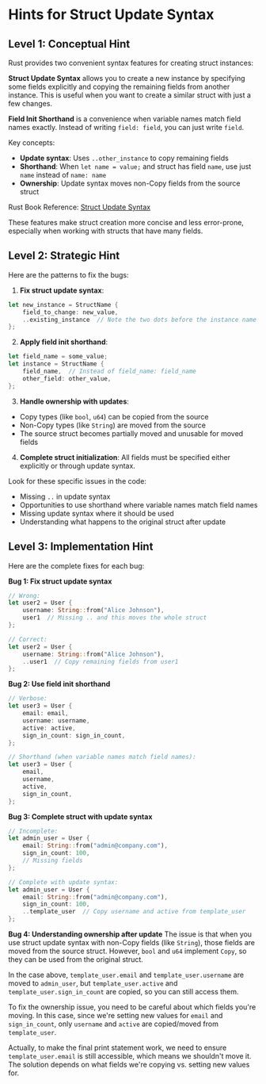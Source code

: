 # Hints for Struct Update Syntax

## Level 1: Conceptual Hint

Rust provides two convenient syntax features for creating struct instances:

**Struct Update Syntax** allows you to create a new instance by specifying some fields explicitly and copying the remaining fields from another instance. This is useful when you want to create a similar struct with just a few changes.

**Field Init Shorthand** is a convenience when variable names match field names exactly. Instead of writing `field: field`, you can just write `field`.

Key concepts:
- **Update syntax**: Uses `..other_instance` to copy remaining fields
- **Shorthand**: When `let name = value;` and struct has field `name`, use just `name` instead of `name: name`
- **Ownership**: Update syntax moves non-Copy fields from the source struct

Rust Book Reference: [Struct Update Syntax](https://doc.rust-lang.org/book/ch05-01-defining-structs.html#creating-instances-from-other-instances-with-struct-update-syntax)

These features make struct creation more concise and less error-prone, especially when working with structs that have many fields.

## Level 2: Strategic Hint

Here are the patterns to fix the bugs:

1. **Fix struct update syntax**:
```rust
let new_instance = StructName {
    field_to_change: new_value,
    ..existing_instance  // Note the two dots before the instance name
};
```

2. **Apply field init shorthand**:
```rust
let field_name = some_value;
let instance = StructName {
    field_name,  // Instead of field_name: field_name
    other_field: other_value,
};
```

3. **Handle ownership with updates**:
- Copy types (like `bool`, `u64`) can be copied from the source
- Non-Copy types (like `String`) are moved from the source
- The source struct becomes partially moved and unusable for moved fields

4. **Complete struct initialization**:
All fields must be specified either explicitly or through update syntax.

Look for these specific issues in the code:
- Missing `..` in update syntax
- Opportunities to use shorthand where variable names match field names
- Missing update syntax where it should be used
- Understanding what happens to the original struct after update

## Level 3: Implementation Hint

Here are the complete fixes for each bug:

**Bug 1: Fix struct update syntax**
```rust
// Wrong:
let user2 = User {
    username: String::from("Alice Johnson"),
    user1  // Missing .. and this moves the whole struct
};

// Correct:
let user2 = User {
    username: String::from("Alice Johnson"),
    ..user1  // Copy remaining fields from user1
};
```

**Bug 2: Use field init shorthand**
```rust
// Verbose:
let user3 = User {
    email: email,
    username: username,
    active: active,
    sign_in_count: sign_in_count,
};

// Shorthand (when variable names match field names):
let user3 = User {
    email,
    username,
    active,
    sign_in_count,
};
```

**Bug 3: Complete struct with update syntax**
```rust
// Incomplete:
let admin_user = User {
    email: String::from("admin@company.com"),
    sign_in_count: 100,
    // Missing fields
};

// Complete with update syntax:
let admin_user = User {
    email: String::from("admin@company.com"),
    sign_in_count: 100,
    ..template_user  // Copy username and active from template_user
};
```

**Bug 4: Understanding ownership after update**
The issue is that when you use struct update syntax with non-Copy fields (like `String`), those fields are moved from the source struct. However, `bool` and `u64` implement `Copy`, so they can be used from the original struct.

In the case above, `template_user.email` and `template_user.username` are moved to `admin_user`, but `template_user.active` and `template_user.sign_in_count` are copied, so you can still access them.

To fix the ownership issue, you need to be careful about which fields you're moving. In this case, since we're setting new values for `email` and `sign_in_count`, only `username` and `active` are copied/moved from `template_user`.

Actually, to make the final print statement work, we need to ensure `template_user.email` is still accessible, which means we shouldn't move it. The solution depends on what fields we're copying vs. setting new values for.